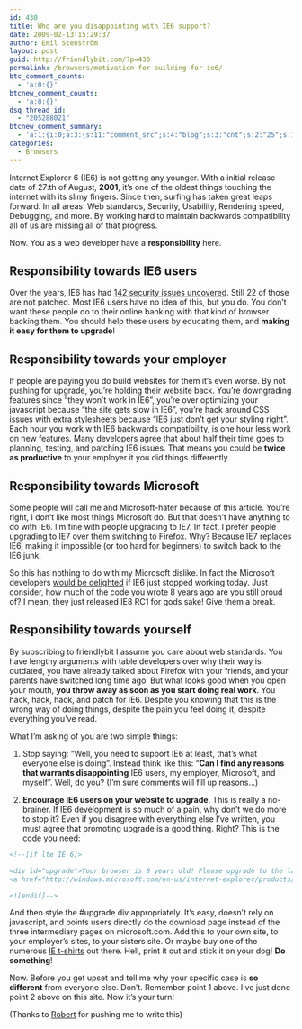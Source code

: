 ```yaml
---
id: 430
title: Who are you disappointing with IE6 support?
date: 2009-02-13T15:29:37
author: Emil Stenström
layout: post
guid: http://friendlybit.com/?p=430
permalink: /browsers/motivation-for-building-for-ie6/
btc_comment_counts:
  - 'a:0:{}'
btcnew_comment_counts:
  - 'a:0:{}'
dsq_thread_id:
  - "205288021"
btcnew_comment_summary:
  - 'a:1:{i:0;a:3:{s:11:"comment_src";s:4:"blog";s:3:"cnt";s:2:"25";s:7:"enabled";s:1:"0";}}'
categories:
  - Browsers
---
```

Internet Explorer 6 (IE6) is not getting any younger. With a initial release date of 27:th of August, **2001**, it&#8217;s one of the oldest things touching the internet with its slimy fingers. Since then, surfing has taken great leaps forward. In all areas: Web standards, Security, Usability, Rendering speed, Debugging, and more. By working hard to maintain backwards compatibility all of us are missing all of that progress.

Now. You as a web developer have a **responsibility** here.

## Responsibility towards IE6 users

Over the years, IE6 has had [142 security issues uncovered](http://secunia.com/advisories/product/11/). Still 22 of those are not patched. Most IE6 users have no idea of this, but you do. You don&#8217;t want these people do to their online banking with that kind of browser backing them. You should help these users by educating them, and **making it easy for them to upgrade**!

## Responsibility towards your employer

If people are paying you do build websites for them it&#8217;s even worse. By not pushing for upgrade, you&#8217;re holding their website back. You&#8217;re downgrading features since &#8220;they won&#8217;t work in IE6&#8221;, you&#8217;re over optimizing your javascript because &#8220;the site gets slow in IE6&#8221;, you&#8217;re hack around CSS issues with extra stylesheets because &#8220;IE6 just don&#8217;t get your styling right&#8221;. Each hour you work with IE6 backwards compatibility, is one hour less work on new features. Many developers agree that about half their time goes to planning, testing, and patching IE6 issues. That means you could be **twice as productive** to your employer it you did things differently.

## Responsibility towards Microsoft

Some people will call me and Microsoft-hater because of this article. You&#8217;re right, I don&#8217;t like most things Microsoft do. But that doesn&#8217;t have anything to do with IE6. I&#8217;m fine with people upgrading to IE7. In fact, I prefer people upgrading to IE7 over them switching to Firefox. Why? Because IE7 replaces IE6, making it impossible (or too hard for beginners) to switch back to the IE6 junk.

So this has nothing to do with my Microsoft dislike. In fact the Microsoft developers [would be delighted](http://windowshelp.microsoft.com/Windows/en-US/Help/a426bb85-708c-4b75-87e2-874f9be3b4aa1033.mspx) if IE6 just stopped working today. Just consider, how much of the code you wrote 8 years ago are you still proud of? I mean, they just released IE8 RC1 for gods sake! Give them a break.

## Responsibility towards yourself

By subscribing to friendlybit I assume you care about web standards. You have lengthy arguments with table developers over why their way is outdated, you have already talked about Firefox with your friends, and your parents have switched long time ago. But what looks good when you open your mouth, **you throw away as soon as you start doing real work**. You hack, hack, hack, and patch for IE6. Despite you knowing that this is the wrong way of doing things, despite the pain you feel doing it, despite everything you&#8217;ve read.

What I&#8217;m asking of you are two simple things:

  1. Stop saying: &#8220;Well, you need to support IE6 at least, that&#8217;s what everyone else is doing&#8221;. Instead think like this: &#8220;**Can I find any reasons that warrants disappointing** IE6 users, my employer, Microsoft, and myself&#8221;. Well, do you? (I&#8217;m sure comments will fill up reasons&#8230;)

  2. **Encourage IE6 users on your website to upgrade**. This is really a no-brainer. If IE6 development is so much of a pain, why don&#8217;t we do more to stop it? Even if you disagree with everything else I&#8217;ve written, you must agree that promoting upgrade is a good thing. Right? This is the code you need:

```html
<!--[if lte IE 6]>

<div id="upgrade">Your browser is 8 years old! Please upgrade to the latest version by going to
<a href="http://windows.microsoft.com/en-us/internet-explorer/products/ie/home">Microsoft.com</a></div>

<![endif]-->
```

And then style the #upgrade div appropriately. It&#8217;s easy, doesn&#8217;t rely on javascript, and points users directly do the download page instead of the three intermediary pages on microsoft.com. Add this to your own site, to your employer&#8217;s sites, to your sisters site. Or maybe buy one of the numerous [IE t-shirts](http://shop.cafepress.com/internet-explorer) out there. Hell, print it out and stick it on your dog! **Do something**!</li> </ol>

Now. Before you get upset and tell me why your specific case is **so different** from everyone else. Don&#8217;t. Remember point 1 above. I&#8217;ve just done point 2 above on this site. Now it&#8217;s your turn!

(Thanks to [Robert](http://www.robertnyman.com/2009/02/09/stop-developing-for-internet-explorer-6/) for pushing me to write this)
